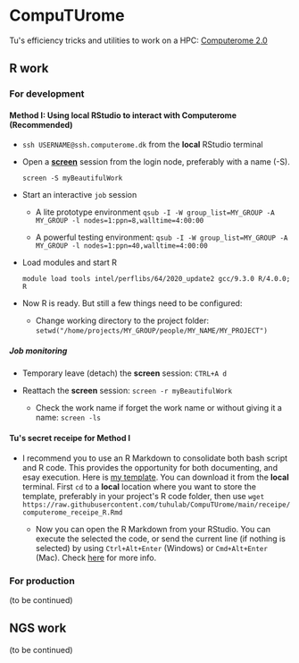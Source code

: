 # CompuTUrome

Tu's efficiency tricks and utilities to work on a HPC: [Computerome 2.0](https://www.computerome.dk/display/C2W/Computerome+2.0+Wiki)

## R work

### For development

#### Method I: Using local RStudio to interact with Computerome (Recommended)

- `ssh USERNAME@ssh.computerome.dk` from the **local** RStudio terminal

- Open a [**screen**](https://www.gnu.org/software/screen/screen.html) session from the login node, preferably with a name (-S). 
  
  `screen -S myBeautifulWork`
  
- Start an interactive `job` session

  - A lite prototype environment
  `qsub -I -W group_list=MY_GROUP -A MY_GROUP -l nodes=1:ppn=8,walltime=4:00:00`
  
  - A powerful testing environment: `qsub -I -W group_list=MY_GROUP -A MY_GROUP -l nodes=1:ppn=40,walltime=4:00:00`

- Load modules and start R
  
  `module load tools intel/perflibs/64/2020_update2 gcc/9.3.0 R/4.0.0; R`

- Now R is ready. But still a few things need to be configured:

  - Change working directory to the project folder: `setwd("/home/projects/MY_GROUP/people/MY_NAME/MY_PROJECT")`

##### Job monitoring

- Temporary leave (detach) the **screen** session: `CTRL+A d`
- Reattach the **screen** session: `screen -r myBeautifulWork`
  
  - Check the work name if forget the work name or without giving it a name: `screen -ls`

#### Tu's secret receipe for Method I

- I recommend you to use an R Markdown to consolidate both bash script and R code. This provides  the opportunity for both documenting, and esay execution. Here is [my template](https://raw.githubusercontent.com/tuhulab/CompuTUrome/main/receipe/computerome_receipe_R.Rmd). You can download it from the **local** terminal. First `cd` to a **local** location where you want to store the template, preferably in your project's R code folder, then use `wget https://raw.githubusercontent.com/tuhulab/CompuTUrome/main/receipe/computerome_receipe_R.Rmd` 
  
  - Now you can open the R Markdown from your RStudio. You can execute the selected the code, or  send the current line (if nothing is selected) by using `Ctrl+Alt+Enter` (Windows) or `Cmd+Alt+Enter` (Mac). Check [here](https://support.rstudio.com/hc/en-us/articles/115010737148-Using-the-RStudio-Terminal#send) for more info.

### For production

(to be continued)

## NGS work

(to be continued)